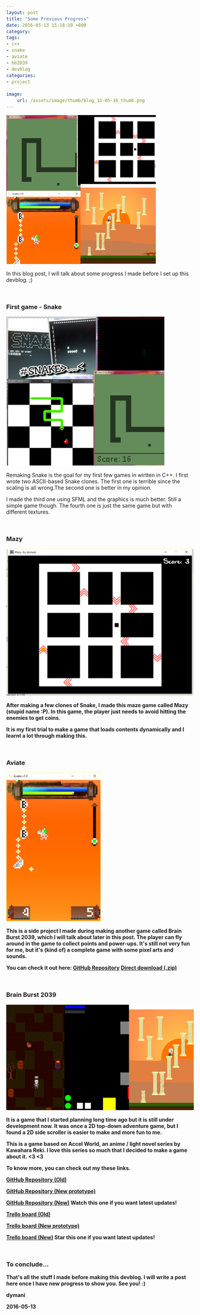 ```yaml
---
layout: post
title: "Some Previous Progress"
date: 2016-05-13 15:18:19 +800
category: 
tags: 
- c++
- snake
- aviate
- bb2039
- devblog
categories:
- project

image: 
    url: /assets/image/thumb/blog_13-05-16_thumb.png
---
```


![](/assets/image/blog/blog_13-05-16.png)

In this blog post, I will talk about some progress I made before I set up this devblog.<!--break--> ;)

<br>
<h3><b>First game - Snake</b></h3>

![](/assets/image/blog/blog_13-05-16_snake.png)

Remaking Snake is the goal for my first few games in wirtten in C++. I first wrote two ASCII-based Snake clones. The first one is terrible since the scaling is all wrong.The second one is better in my opinion.

I made the third one using SFML and the graphics is much better. Still a simple game though. The fourth one is just the same game but with different textures.

<br>
<b>
<h3>Mazy</h3>

![](/assets/image/blog/blog_13-05-16_mazy.png)

After making a few clones of Snake, I made this maze game called Mazy (stupid name :P). In this game, the player just needs to avoid hitting the enemies to get coins.

It is my first trial to make a game that loads contents dynamically and I learnt a lot through making this.

<br>
<b>
<h3>Aviate</h3>

![](/assets/image/blog/blog_13-05-16_aviate.png)

This is a side project I made during making another game called Brain Burst 2039, which I will talk about later in this post. The player can fly around in the game to collect points and power-ups. It's still not very fun for me, but it's (kind of) a complete game with some pixel arts and sounds.

You can check it out here: 
[GitHub Repository](https://github.com/dymani/Aviate)
[Direct download (.zip)](https://github.com/dymani/Aviate/raw/master/Aviate%20v1.0.zip)

<br>
<b>
<h3>Brain Burst 2039</h3>

![](/assets/image/blog/blog_13-05-16_bb2039.png)

It is a game that I started planning long time ago but it is still under development now. It was once a 2D top-down adventure game, but I found a 2D side scroller is easier to make and more fun to me.

This is a game based on Accel World, an anime / light novel series by Kawahara Reki. I love this series so much that I decided to make a game about it. <3 <3

To know more, you can check out my these links.

[GitHub Repository (Old)](https://github.com/dymani/BrainBurst-Discontinued)

[GitHub Repository (New prototype)](https://github.com/dymani/BrainBurstMVP)

[GitHub Repository (New)](https://github.com/dymani/BrainBurst) Watch this one if you want latest updates!

[Trello board (Old)](https://trello.com/b/EP9nGWG9/brain-burst-old)

[Trello board (New prototype)](https://trello.com/b/ivelzwVQ/brain-burst-mvp)

[Trello board (New)](https://trello.com/b/Clfi3rJC/brain-burst-2039) Star this one if you want latest updates!

<br>
<b>
<h3>To conclude...</h3>

That's all the stuff I made before making this devblog. I will write a post here once I have new progress to show you. See you! :)

dymani

2016-05-13
